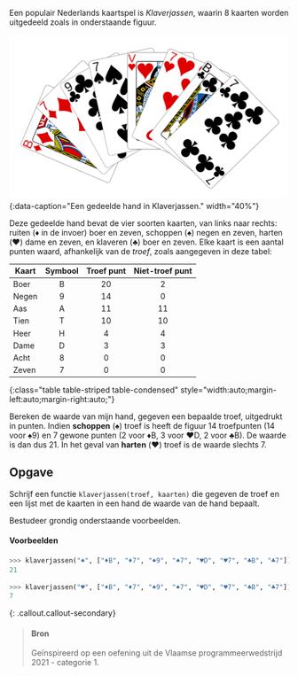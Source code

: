 Een populair Nederlands kaartspel is *Klaverjassen*, waarin 8 kaarten worden uitgedeeld zoals in onderstaande figuur.

![Een gedeelde hand in Klaverjassen.](media/klaverjassen.png "Een gedeelde hand in Klaverjassen."){:data-caption="Een gedeelde hand in Klaverjassen." width="40%"}

Deze gedeelde hand bevat de vier soorten kaarten, van links naar rechts: ruiten (♦️ in de invoer) boer en zeven, schoppen (♠️) negen en zeven, harten
(♥️) dame en zeven, en klaveren (♣️) boer en zeven. Elke kaart is een aantal punten waard, afhankelijk van de *troef*, zoals aangegeven in deze tabel:

| Kaart | Symbool | Troef punt | Niet-troef punt |
|-------|:-------:|:----------:|:---------------:|
| Boer  | B       | 20         | 2               |
| Negen | 9       | 14         | 0               |
| Aas   | A       | 11         | 11              |
| Tien  | T       | 10         | 10              |
| Heer  | H       | 4          | 4               |
| Dame  | D       | 3          | 3               |
| Acht  | 8       | 0          | 0               |
| Zeven | 7       | 0          | 0               |
{:class="table table-striped table-condensed" style="width:auto;margin-left:auto;margin-right:auto;"}

Bereken de waarde van mijn hand, gegeven een bepaalde troef, uitgedrukt in punten. Indien **schoppen** (♠️) troef is heeft de figuur 14 troefpunten (14 voor ♠️9) en 7 gewone punten (2 voor ♦️B, 3 voor ♥️D, 2 voor ♣️B). De waarde is dan dus 21. In het geval van **harten** (♥️) troef is de waarde slechts 7.


## Opgave

Schrijf een functie `klaverjassen(troef, kaarten)` die gegeven de troef en een lijst met de kaarten in een hand de waarde van de hand bepaalt.

Bestudeer grondig onderstaande voorbeelden.

#### Voorbeelden

```python
>>> klaverjassen("♠️", ["♦️B", "♦️7", "♠️9", "♠️7", "♥️D", "♥️7", "♣️B", "♣️7"])
21
```


```python
>>> klaverjassen("♥️", ["♦️B", "♦️7", "♠️9", "♠️7", "♥️D", "♥️7", "♣️B", "♣️7"])
7
```

{: .callout.callout-secondary}
>#### Bron
> Geïnspireerd op een oefening uit de Vlaamse programmeerwedstrijd 2021 - categorie 1.